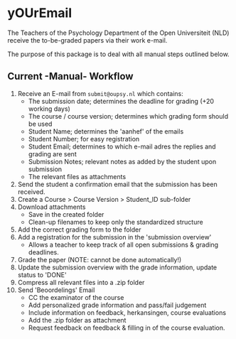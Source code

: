 # yOUrEmail

The Teachers of the Psychology Department of the Open Universiteit (NLD) receive the to-be-graded papers via their work e-mail.

The purpose of this package is to deal with all manual steps outlined below.

## Current -Manual- Workflow

1. Receive an E-mail from `submit@oupsy.nl` which contains:
    * The submission date; determines the deadline for grading (+20 working days)
    * The course / course version; determines which grading form should be used
    * Student Name; determines the 'aanhef' of the emails
    * Student Number; for easy registration
    * Student Email; determines to which e-mail adres the replies and grading are sent
    * Submission Notes; relevant notes as added by the student upon submission
    * The relevant files as attachments
1. Send the student a confirmation email that the submission has been received.
1. Create a Course > Course Version > Student_ID sub-folder
1. Download attachments
    * Save in the created folder
    * Clean-up filenames to keep only the standardized structure
1. Add the correct grading form to the folder
1. Add a registration for the submission in the 'submission overview'
    * Allows a teacher to keep track of all open submissions & grading deadlines.
1. Grade the paper (NOTE: cannot be done automatically!)
1. Update the submission overview with the grade information, update status to 'DONE'
1. Compress all relevant files into a .zip folder
1. Send 'Beoordelings' Email
    * CC the examinator of the course
    * Add personalized grade information and pass/fail judgement
    * Include information on feedback, herkansingen, course evaluations
    * Add the .zip folder as attachment
    * Request feedback on feedback & filling in of the course evaluation.
